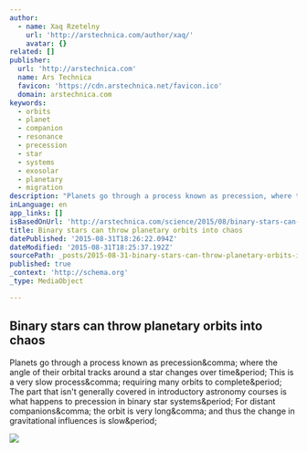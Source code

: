 ```yaml
---
author:
  - name: Xaq Rzetelny
    url: 'http://arstechnica.com/author/xaq/'
    avatar: {}
related: []
publisher:
  url: 'http://arstechnica.com'
  name: Ars Technica
  favicon: 'https://cdn.arstechnica.net/favicon.ico'
  domain: arstechnica.com
keywords:
  - orbits
  - planet
  - companion
  - resonance
  - precession
  - star
  - systems
  - exosolar
  - planetary
  - migration
description: "Planets go through a process known as precession, where the angle of their orbital tracks around a star changes over time. This is a very slow process, requiring many orbits to complete. The part that isn't generally covered in introductory astronomy courses is what happens to precession in binary star systems. For distant companions, the orbit is very long, and thus the change in gravitational influences is slow."
inLanguage: en
app_links: []
isBasedOnUrl: 'http://arstechnica.com/science/2015/08/binary-stars-can-throw-planetary-orbits-into-chaos/'
title: Binary stars can throw planetary orbits into chaos
datePublished: '2015-08-31T18:26:22.094Z'
dateModified: '2015-08-31T18:25:37.192Z'
sourcePath: _posts/2015-08-31-binary-stars-can-throw-planetary-orbits-into-chaos.md
published: true
_context: 'http://schema.org'
_type: MediaObject

---
```

<article style=""><h1>Binary stars can throw planetary orbits into chaos</h1><p>Planets go through a process known as precession&amp;comma; where the angle of their orbital tracks around a star changes over time&amp;period; This is a very slow process&amp;comma; requiring many orbits to complete&amp;period; The part that isn't generally covered in introductory astronomy courses is what happens to precession in binary star systems&amp;period; For distant companions&amp;comma; the orbit is very long&amp;comma; and thus the change in gravitational influences is slow&amp;period;</p><img src="http://cdn.arstechnica.net/wp-content/uploads/2015/08/fall_colors_3-640x360.jpg" /></article>